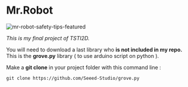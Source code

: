 # Mr.Robot
![mr-robot-safety-tips-featured](https://user-images.githubusercontent.com/106342136/172389843-d4fd9d77-9e42-4ac5-abea-52cf4299cd89.jpg)

_This is my final project of TSTI2D._

You will need to download a last library who **is not included in my repo.**  
This is the **grove.py** library ( to use arduino script on python ).  
  
Make a **git clone** in your project folder with this command line :  
  
`git clone https://github.com/Seeed-Studio/grove.py`
